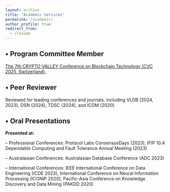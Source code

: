 ```yaml
---
layout: archive
title: "Academic Services"
permalink: /academic/
author_profile: true
redirect_from:
  - /resume
---
```


• Program Committee Member
-

[The 7th CRYPTO VALLEY Conference on Blockchain Technology (CVC 2025, Switzerland). ](https://cryptovalleyconference.com/call-for-papers)

• Peer Reviewer
-

Reviewed for leading conferences and journals, including VLDB (2024, 2023), DSN (2024), TDSC (2024), and ICDM (2020).

• Oral Presentations
-

**Presented at:**

– Professional Conferences: Protocol Labs ConsensusDays (2023), IFIP 10.4 Dependable Computing and Fault Tolerance Annual Meeting (2023)

– Australasian Conferences: Australasian Database Conference (ADC 2023)

– International Conferences: IEEE International Conference on Data Engineering (ICDE 2023), International Conference on Neural Information Processing (ICONIP 2020), Pacific-Asia Conference on Knowledge Discovery and Data Mining (PAKDD 2020)
